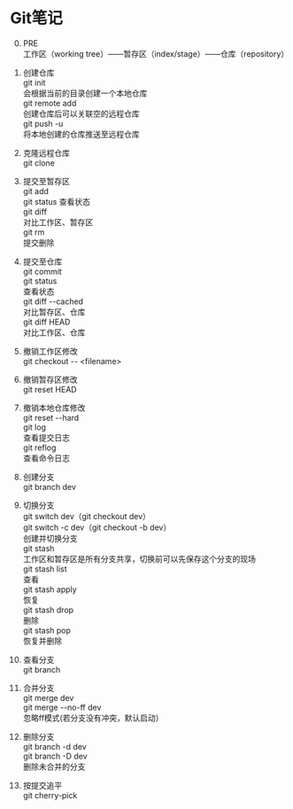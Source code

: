 # Git笔记

0. PRE  
工作区（working tree）——暂存区（index/stage）——仓库（repository）

1. 创建仓库  
git init  
会根据当前的目录创建一个本地仓库  
git remote add  
创建仓库后可以关联空的远程仓库  
git push -u  
将本地创建的仓库推送至远程仓库

2. 克隆远程仓库  
git clone

3. 提交至暂存区  
git add  
git status
查看状态  
git diff  
对比工作区、暂存区  
git rm  
提交删除

4. 提交至仓库  
git commit  
git status  
查看状态  
git diff --cached  
对比暂存区、仓库  
git diff HEAD  
对比工作区、仓库

5. 撤销工作区修改  
git checkout -- \<filename>

6. 撤销暂存区修改  
git reset HEAD

7. 撤销本地仓库修改  
git reset --hard  
git log  
查看提交日志  
git reflog  
查看命令日志

8. 创建分支  
git branch dev

9. 切换分支  
git switch dev（git checkout dev）  
git switch -c dev（git checkout -b dev）  
创建并切换分支  
git stash  
工作区和暂存区是所有分支共享，切换前可以先保存这个分支的现场  
git stash list  
查看  
git stash apply  
恢复  
git stash drop  
删除  
git stash pop  
恢复并删除

10. 查看分支  
git branch

11. 合并分支  
git merge dev  
git merge --no-ff dev  
忽略ff模式(若分支没有冲突，默认启动）

12. 删除分支  
git branch -d dev  
git branch -D dev  
删除未合并的分支

13. 按提交追平  
git cherry-pick
